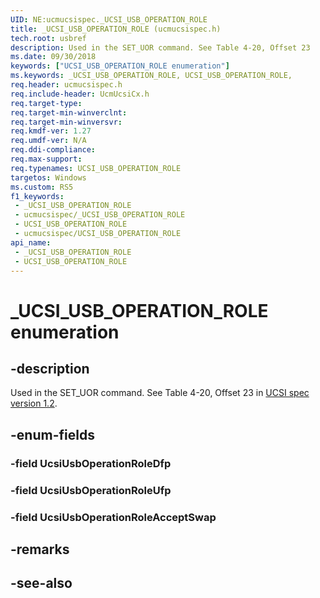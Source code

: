 ```yaml
---
UID: NE:ucmucsispec._UCSI_USB_OPERATION_ROLE
title: _UCSI_USB_OPERATION_ROLE (ucmucsispec.h)
tech.root: usbref
description: Used in the SET_UOR command. See Table 4-20, Offset 23
ms.date: 09/30/2018
keywords: ["UCSI_USB_OPERATION_ROLE enumeration"]
ms.keywords: _UCSI_USB_OPERATION_ROLE, UCSI_USB_OPERATION_ROLE,
req.header: ucmucsispec.h
req.include-header: UcmUcsiCx.h
req.target-type: 
req.target-min-winverclnt: 
req.target-min-winversvr: 
req.kmdf-ver: 1.27
req.umdf-ver: N/A
req.ddi-compliance: 
req.max-support: 
req.typenames: UCSI_USB_OPERATION_ROLE
targetos: Windows
ms.custom: RS5
f1_keywords:
 - _UCSI_USB_OPERATION_ROLE
 - ucmucsispec/_UCSI_USB_OPERATION_ROLE
 - UCSI_USB_OPERATION_ROLE
 - ucmucsispec/UCSI_USB_OPERATION_ROLE
api_name:
 - _UCSI_USB_OPERATION_ROLE
 - UCSI_USB_OPERATION_ROLE
---
```


# _UCSI_USB_OPERATION_ROLE enumeration


## -description

Used in the SET_UOR command. See Table 4-20, Offset 23 in [UCSI spec version 1.2](https://www.intel.cn/content/dam/www/public/us/en/documents/technical-specifications/usb-type-c-ucsi-spec.pdf).

## -enum-fields

### -field UcsiUsbOperationRoleDfp 

### -field UcsiUsbOperationRoleUfp 

### -field UcsiUsbOperationRoleAcceptSwap 

## -remarks

## -see-also

